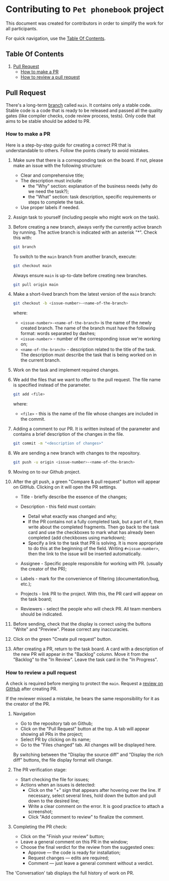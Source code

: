 # Contributing to `Pet phonebook` project

This document was created for contributors in order to simplify the work for all participants. 

For quick navigation, use the [Table Of Contents](#table-of-contents).

## Table Of Contents

1. [Pull Request](#pull-request)
    - [How to make a PR](#how-to-make-a-pr)
    - [How to review a pull request](#how-to-review-a-pull-request)


## Pull Request

There's a long-term [branch](https://git-scm.com/book/en/v2/Git-Branching-Branches-in-a-Nutshell) called `main`. It contains only a stable code. Stable code is a code that is ready to be released and passed all the quality gates (like compiler checks, code review process, tests). Only code that aims to be stable should be added to PR.

### How to make a PR

Here is a step-by-step guide for creating a correct PR that is understandable to others. Follow the points clearly to avoid mistakes.

1. Make sure that there is a corresponding task on the board. If not, please make an issue with the following structure:
    - Clear and comprehensive title;
    - The description must include:
        - the "Why" section: explanation of the business needs (why do we need the task?);
        - the "What" section: task description, specific requirements or steps to complete the task.
    - Use proper labels if needed.
1. Assign task to yourself (including people who might work on the task).
1. Before creating a new branch, always verify the currently active branch by running. The active branch is indicated with an asterisk "*". Check this with:
    ```bash
    git branch
    ```
    To switch to the `main` branch from another branch, execute:
    ```bash
    git checkout main
    ```
    Always ensure `main` is up-to-date before creating new branches.
    ```bash
    git pull origin main
    ```

1. Make a short-lived branch from the latest version of the `main` branch:
    ```bash
    git checkout -b <issue-number>-<name-of-the-branch>
    ```
    where:
    - `<issue-number>-<name-of-the-branch>` is the name of the newly created branch. The name of the branch must have the following format: words separated by dashes;
    - `<issue-number>` - number of the corresponding issue we're working on;
    - `<name-of-the-branch>` - description related to the title of the task. The description must describe the task that is being worked on in the current branch.
1. Work on the task and implement required changes.
1. We add the files that we want to offer to the pull request. The file name is specified instead of the <file> parameter.
    ```bash
    git add <file>
    ```
    where:
    - `<file>` - this is the name of the file whose changes are included in the commit.

1. Adding a comment to our PR. It is written instead of the <description of changes> parameter and contains a brief description of the changes in the file.
    ```bash
    git commit -m "<description of changes>"
    ```
    
1. We are sending a new branch with changes to the repository. 
    ```bash
    git push -u origin <issue-number>-<name-of-the-branch>
    ```

1. Moving on to our Github project.

1. After the git push, a green "Compare & pull request" button will appear on GitHub.
Clicking on it will open the PR settings.

    - Title - briefly describe the essence of the changes;
    - Description - this field must contain:
        - Detail what exactly was changed and why;
        - If the PR contains not a fully completed task, but a part of it, then write about the completed fragments. Then go back to the task card and use the checkboxes to mark what has already been completed (add checkboxes using markdown);
        - Specify a link to the task that PR is solving. It is more appropriate to do this at the beginning of the field. Writing `#<issue-number>`, then the link to the issue will be inserted automatically.

    - Assignee - Specific people responsible for working with PR. (usually the creator of the PR);
    - Labels - mark for the convenience of filtering (documentation/bug, etc.);
    - Projects - link PR to the project. With this, the PR card will appear on the task board;
    - Reviewers - select the people who will check PR. All team members should be indicated.

1. Before sending, check that the display is correct using the buttons "Write" and "Preview". Please correct any inaccuracies.

1. Click on the green "Create pull request" button.

1. After creating a PR, return to the task board. A card with a description of the new PR will appear in the "Backlog" column. Move it from the "Backlog" to the "In Review". Leave the task card in the "In Progress".

### How to review a pull request

A check is required before merging to protect the `main`. Request a [review on GitHub](https://docs.github.com/en/pull-requests/collaborating-with-pull-requests/reviewing-changes-in-pull-requests/about-pull-request-reviews) after creating PR.

If the reviewer missed a mistake, he bears the same responsibility for it as the creator of the PR.

1. Navigation 
    - Go to the repository tab on Github;
    - Click on the "Pull Request" button at the top. A tab will appear showing all PRs in the project;
    - Select PR by clicking on its name;
    - Go to the "Files changed" tab. All changes will be displayed here.
    
    By switching between the "Display the source diff" and "Display the rich diff" buttons, the file display format will change.

1. The PR verification stage:
    - Start checking the file for issues;
    - Actions when an issues is detected: 
        - Click on the "+" sign that appears after hovering over the line. If necessary, select several lines, hold down the button and pull down to the desired line;
        - Write a clear comment on the error. It is good practice to attach a screenshot;
        - Click "Add comment to review" to finalize the comment.

1. Completing the PR check:
    - Click on the "Finish your review" button;
    - Leave a general comment on this PR in the window;
    - Choose the final verdict for the review from the suggested ones:
        - Approve — the code is ready for installation;
        - Request changes — edits are required;
        - Comment — just leave a general comment without a verdict.

The 'Conversation' tab displays the full history of work on PR.
